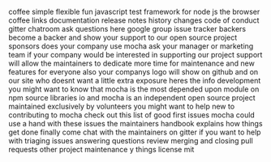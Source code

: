 coffee simple flexible fun javascript test framework for node js the browser coffee links documentation release notes history changes code of conduct gitter chatroom ask questions here google group issue tracker backers become a backer and show your support to our open source project sponsors does your company use mocha ask your manager or marketing team if your company would be interested in supporting our project support will allow the maintainers to dedicate more time for maintenance and new features for everyone also your companys logo will show on github and on our site who doesnt want a little extra exposure heres the info development you might want to know that mocha is the most depended upon module on npm source libraries io and mocha is an independent open source project maintained exclusively by volunteers you might want to help new to contributing to mocha check out this list of good first issues mocha could use a hand with these issues the maintainers handbook explains how things get done finally come chat with the maintainers on gitter if you want to help with triaging issues answering questions review merging and closing pull requests other project maintenance y things license mit